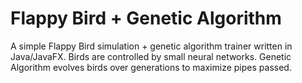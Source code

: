# Flappy Bird + Genetic Algorithm
A simple Flappy Bird simulation + genetic algorithm trainer written in Java/JavaFX. Birds are controlled by small neural networks. Genetic Algorithm evolves birds over generations to maximize pipes passed.
